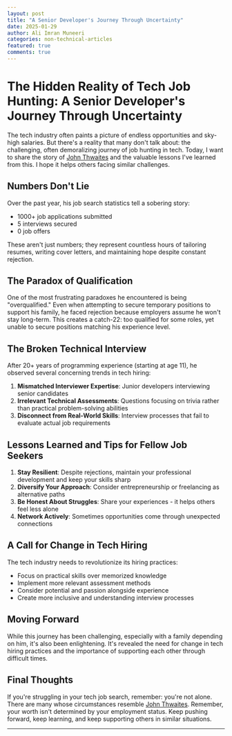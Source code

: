 ```yaml
---
layout: post
title: "A Senior Developer's Journey Through Uncertainty"
date: 2025-01-29
author: Ali Imran Muneeri
categories: non-technical-articles
featured: true
comments: true
---
```


# **The Hidden Reality of Tech Job Hunting: A Senior Developer's Journey Through Uncertainty**

The tech industry often paints a picture of endless opportunities and sky-high salaries. But there's a reality that many don't talk about: the challenging, often demoralizing journey of job hunting in tech. Today, I want to share the story of  [John Thwaites](https://www.linkedin.com/in/zerk/) and the valuable lessons I've learned from this. I hope it helps others facing similar challenges.

## **Numbers Don't Lie**

Over the past year, his job search statistics tell a sobering story:

- 1000+ job applications submitted
- 5 interviews secured
- 0 job offers

These aren't just numbers; they represent countless hours of tailoring resumes, writing cover letters, and maintaining hope despite constant rejection.

## **The Paradox of Qualification**

One of the most frustrating paradoxes he encountered is being "overqualified." Even when attempting to secure temporary positions to support his family, he faced rejection because employers assume he won't stay long-term. This creates a catch-22: too qualified for some roles, yet unable to secure positions matching his experience level.

## **The Broken Technical Interview**

After 20+ years of programming experience (starting at age 11), he observed several concerning trends in tech hiring:

1. **Mismatched Interviewer Expertise**: Junior developers interviewing senior candidates
2. **Irrelevant Technical Assessments**: Questions focusing on trivia rather than practical problem-solving abilities
3. **Disconnect from Real-World Skills**: Interview processes that fail to evaluate actual job requirements

## **Lessons Learned and Tips for Fellow Job Seekers**

1. **Stay Resilient**: Despite rejections, maintain your professional development and keep your skills sharp
2. **Diversify Your Approach**: Consider entrepreneurship or freelancing as alternative paths
3. **Be Honest About Struggles**: Share your experiences - it helps others feel less alone
4. **Network Actively**: Sometimes opportunities come through unexpected connections

## **A Call for Change in Tech Hiring**

The tech industry needs to revolutionize its hiring practices:

- Focus on practical skills over memorized knowledge
- Implement more relevant assessment methods
- Consider potential and passion alongside experience
- Create more inclusive and understanding interview processes

## **Moving Forward**

While this journey has been challenging, especially with a family depending on him, it's also been enlightening. It's revealed the need for change in tech hiring practices and the importance of supporting each other through difficult times.

## **Final Thoughts**

If you're struggling in your tech job search, remember: you're not alone. There are many whose circumstances resemble [John Thwaites](https://www.linkedin.com/in/zerk/). Remember, your worth isn't determined by your employment status. Keep pushing forward, keep learning, and keep supporting others in similar situations.

---
